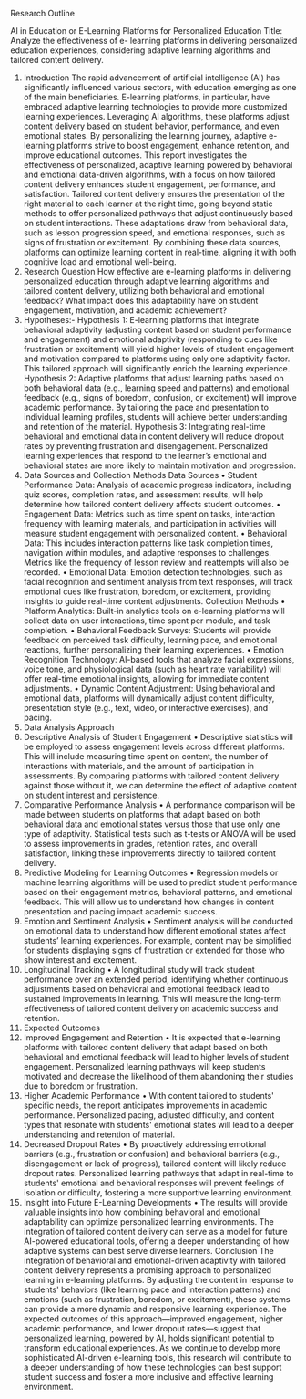 Research Outline

Al in Education or E-Learning Platforms for Personalized Education
Title: Analyze the effectiveness of e- learning platforms in delivering personalized education experiences, considering adaptive learning algorithms and tailored content delivery.

1. Introduction
The rapid advancement of artificial intelligence (AI) has significantly influenced various sectors, with education emerging as one of the main beneficiaries. E-learning platforms, in particular, have embraced adaptive learning technologies to provide more customized learning experiences. Leveraging AI algorithms, these platforms adjust content delivery based on student behavior, performance, and even emotional states. By personalizing the learning journey, adaptive e-learning platforms strive to boost engagement, enhance retention, and improve educational outcomes.
This report investigates the effectiveness of personalized, adaptive learning powered by behavioral and emotional data-driven algorithms, with a focus on how tailored content delivery enhances student engagement, performance, and satisfaction. Tailored content delivery ensures the presentation of the right material to each learner at the right time, going beyond static methods to offer personalized pathways that adjust continuously based on student interactions. These adaptations draw from behavioral data, such as lesson progression speed, and emotional responses, such as signs of frustration or excitement. By combining these data sources, platforms can optimize learning content in real-time, aligning it with both cognitive load and emotional well-being.
2. Research Question
How effective are e-learning platforms in delivering personalized education through adaptive learning algorithms and tailored content delivery, utilizing both behavioral and emotional feedback? What impact does this adaptability have on student engagement, motivation, and academic achievement?
3. Hypotheses:-
Hypothesis 1: E-learning platforms that integrate behavioral adaptivity (adjusting content based on student performance and engagement) and emotional adaptivity (responding to cues like frustration or excitement) will yield higher levels of student engagement and motivation compared to platforms using only one adaptivity factor. This tailored approach will significantly enrich the learning experience.
Hypothesis 2: Adaptive platforms that adjust learning paths based on both behavioral data (e.g., learning speed and patterns) and emotional feedback (e.g., signs of boredom, confusion, or excitement) will improve academic performance. By tailoring the pace and presentation to individual learning profiles, students will achieve better understanding and retention of the material.
Hypothesis 3: Integrating real-time behavioral and emotional data in content delivery will reduce dropout rates by preventing frustration and disengagement. Personalized learning experiences that respond to the learner’s emotional and behavioral states are more likely to maintain motivation and progression.
4. Data Sources and Collection Methods
Data Sources
•	Student Performance Data: Analysis of academic progress indicators, including quiz scores, completion rates, and assessment results, will help determine how tailored content delivery affects student outcomes.
•	Engagement Data: Metrics such as time spent on tasks, interaction frequency with learning materials, and participation in activities will measure student engagement with personalized content.
•	Behavioral Data: This includes interaction patterns like task completion times, navigation within modules, and adaptive responses to challenges. Metrics like the frequency of lesson review and reattempts will also be recorded.
•	Emotional Data: Emotion detection technologies, such as facial recognition and sentiment analysis from text responses, will track emotional cues like frustration, boredom, or excitement, providing insights to guide real-time content adjustments.
Collection Methods
•	Platform Analytics: Built-in analytics tools on e-learning platforms will collect data on user interactions, time spent per module, and task completion.
•	Behavioral Feedback Surveys: Students will provide feedback on perceived task difficulty, learning pace, and emotional reactions, further personalizing their learning experiences.
•	Emotion Recognition Technology: AI-based tools that analyze facial expressions, voice tone, and physiological data (such as heart rate variability) will offer real-time emotional insights, allowing for immediate content adjustments.
•	Dynamic Content Adjustment: Using behavioral and emotional data, platforms will dynamically adjust content difficulty, presentation style (e.g., text, video, or interactive exercises), and pacing.
5. Data Analysis Approach
1. Descriptive Analysis of Student Engagement
•	Descriptive statistics will be employed to assess engagement levels across different platforms. This will include measuring time spent on content, the number of interactions with materials, and the amount of participation in assessments. By comparing platforms with tailored content delivery against those without it, we can determine the effect of adaptive content on student interest and persistence.
2. Comparative Performance Analysis
•	A performance comparison will be made between students on platforms that adapt based on both behavioral data and emotional states versus those that use only one type of adaptivity. Statistical tests such as t-tests or ANOVA will be used to assess improvements in grades, retention rates, and overall satisfaction, linking these improvements directly to tailored content delivery.
3. Predictive Modeling for Learning Outcomes
•	Regression models or machine learning algorithms will be used to predict student performance based on their engagement metrics, behavioral patterns, and emotional feedback. This will allow us to understand how changes in content presentation and pacing impact academic success.
4. Emotion and Sentiment Analysis
•	Sentiment analysis will be conducted on emotional data to understand how different emotional states affect students’ learning experiences. For example, content may be simplified for students displaying signs of frustration or extended for those who show interest and excitement.
5. Longitudinal Tracking
•	A longitudinal study will track student performance over an extended period, identifying whether continuous adjustments based on behavioral and emotional feedback lead to sustained improvements in learning. This will measure the long-term effectiveness of tailored content delivery on academic success and retention.
6. Expected Outcomes
1. Improved Engagement and Retention
•	It is expected that e-learning platforms with tailored content delivery that adapt based on both behavioral and emotional feedback will lead to higher levels of student engagement. Personalized learning pathways will keep students motivated and decrease the likelihood of them abandoning their studies due to boredom or frustration.
2. Higher Academic Performance
•	With content tailored to students' specific needs, the report anticipates improvements in academic performance. Personalized pacing, adjusted difficulty, and content types that resonate with students' emotional states will lead to a deeper understanding and retention of material.
3. Decreased Dropout Rates
•	By proactively addressing emotional barriers (e.g., frustration or confusion) and behavioral barriers (e.g., disengagement or lack of progress), tailored content will likely reduce dropout rates. Personalized learning pathways that adapt in real-time to students' emotional and behavioral responses will prevent feelings of isolation or difficulty, fostering a more supportive learning environment.
4. Insight into Future E-Learning Developments
•	The results will provide valuable insights into how combining behavioral and emotional adaptability can optimize personalized learning environments. The integration of tailored content delivery can serve as a model for future AI-powered educational tools, offering a deeper understanding of how adaptive systems can best serve diverse learners.
Conclusion
The integration of behavioral and emotional-driven adaptivity with tailored content delivery represents a promising approach to personalized learning in e-learning platforms. By adjusting the content in response to students' behaviors (like learning pace and interaction patterns) and emotions (such as frustration, boredom, or excitement), these systems can provide a more dynamic and responsive learning experience. The expected outcomes of this approach—improved engagement, higher academic performance, and lower dropout rates—suggest that personalized learning, powered by AI, holds significant potential to transform educational experiences. As we continue to develop more sophisticated AI-driven e-learning tools, this research will contribute to a deeper understanding of how these technologies can best support student success and foster a more inclusive and effective learning environment.
